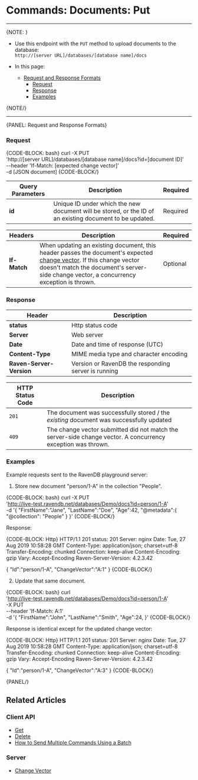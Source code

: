 # Commands: Documents: Put

---
{NOTE: }  

* Use this endpoint with the `PUT` method to upload documents to the database:  
`http://[server URL]/databases/[database name]/docs`  

* In this page:  
  * [Request and Response Formats](../../../client-api/commands/documents/put#request-and-response-formats)  
      * [Request](../../../client-api/commands/documents/put#request)  
      * [Response](../../../client-api/commands/documents/put#response)  
      * [Examples](../../../client-api/commands/documents/put#examples)  

{NOTE/}  

---

{PANEL: Request and Response Formats}

### Request

{CODE-BLOCK: bash}
curl -X PUT \
    'http://[server URL]/databases/[database name]/docs?id=[document ID]' \
    --header 'If-Match: [expected change vector]' \
    -d [JSON document]
{CODE-BLOCK/}

| Query Parameters | Description | Required |
| - | - | - |
| **id** | Unique ID under which the new document will be stored, or the ID of an existing document to be updated. | Required |

| Headers | Description | Required |
| - | - | - |
| **If-Match** | When updating an existing document, this header passes the document's expected [change vector](../../../server/clustering/replication/change-vector). If this change vector doesn't match the document's server-side change vector, a concurrency exception is thrown. | Optional |

### Response

| Header | Description |
| - | - |
| **status** | Http status code |
| **Server** | Web server |
| **Date** | Date and time of response (UTC) |
| **Content-Type** | MIME media type and character encoding |
| **Raven-Server-Version** | Version or RavenDB the responding server is running |

| HTTP Status Code | Description |
| - | - |
| `201` | The document was successfully stored / the *existing* document was successfully updated |
| `409` | The change vector submitted did not match the server-side change vector. A concurrency exception was thrown. |

### Examples

Example requests sent to the RavenDB playground server:  
1) Store new document "person/1-A" in the collection "People".  

{CODE-BLOCK: bash}
curl -X PUT \
    'http://live-test.ravendb.net/databases/Demo/docs?id=person/1-A' \
    -d '{ 
    "FirstName":"Jane", 
    "LastName":"Doe",
    "Age":42,
    "@metadata":{
		"@collection": "People"
	}
}'
{CODE-BLOCK/}

Response:  

{CODE-BLOCK: Http}
HTTP/1.1 201
status: 201
Server: nginx
Date: Tue, 27 Aug 2019 10:58:28 GMT
Content-Type: application/json; charset=utf-8
Transfer-Encoding: chunked
Connection: keep-alive
Content-Encoding: gzip
Vary: Accept-Encoding
Raven-Server-Version: 4.2.3.42

{
    "Id":"person/1-A",
    "ChangeVector":"A:1"
}
{CODE-BLOCK/}

2) Update that same document.  

{CODE-BLOCK: bash}
curl \
    'http://live-test.ravendb.net/databases/Demo/docs?id=person/1-A' \
    -X PUT \
    --header 'If-Match: A:1' \
    -d '{ 
    "FirstName":"John", 
    "LastName":"Smith",
    "Age":24,
}'
{CODE-BLOCK/}

Response is identical except for the updated change vector:  

{CODE-BLOCK: Http}
HTTP/1.1 201
status: 201
Server: nginx
Date: Tue, 27 Aug 2019 10:58:28 GMT
Content-Type: application/json; charset=utf-8
Transfer-Encoding: chunked
Connection: keep-alive
Content-Encoding: gzip
Vary: Accept-Encoding
Raven-Server-Version: 4.2.3.42

{
    "Id":"person/1-A",
    "ChangeVector":"A:3"
}
{CODE-BLOCK/}

{PANEL/}

## Related Articles

### Client API

- [Get](../../../client-api/commands/documents/get)  
- [Delete](../../../client-api/commands/documents/delete)
- [How to Send Multiple Commands Using a Batch](../../../client-api/commands/batches/how-to-send-multiple-commands-using-a-batch)

### Server

- [Change Vector](../../../server/clustering/replication/change-vector)
